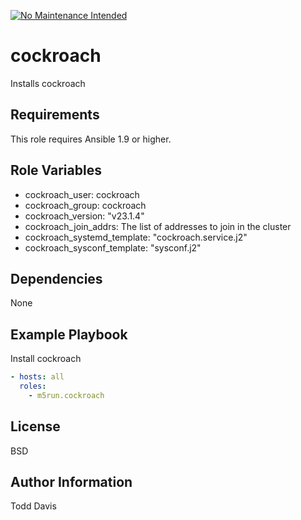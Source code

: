 [![No Maintenance Intended](http://unmaintained.tech/badge.svg)](http://unmaintained.tech/)

cockroach
==========


Installs cockroach

Requirements
------------

This role requires Ansible 1.9 or higher.

Role Variables
--------------
- cockroach_user: cockroach
- cockroach_group: cockroach
- cockroach_version: "v23.1.4"
- cockroach_join_addrs: The list of addresses to join in the cluster
- cockroach_systemd_template: "cockroach.service.j2"
- cockroach_sysconf_template: "sysconf.j2"

Dependencies
------------

None

Example Playbook
----------------

Install cockroach
```yaml
- hosts: all
  roles:
    - m5run.cockroach
```

License
-------

BSD

Author Information
------------------

Todd Davis
